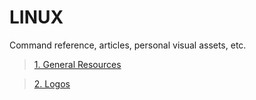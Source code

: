 # LINUX

Command reference, articles, personal visual assets, etc.     

> [1. General Resources](https://github.com/ngpfontaine/linux/blob/master/RESOURCES.md)   

> [2. Logos](https://github.com/ngpfontaine/linux/blob/master/logo/)   


